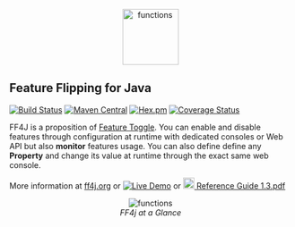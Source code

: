 
<p align="center">
<img src="https://raw.github.com/clun/ff4j/master/src/site/resources/images/ff4j.png?raw=true" alt="functions" height="100px" />
</p>

## Feature Flipping for Java

[![Build Status](https://travis-ci.org/clun/ff4j.svg?branch=master)](https://travis-ci.org/clun/ff4j)
[![Maven Central](https://maven-badges.herokuapp.com/maven-central/org.ff4j/ff4j-core/badge.svg)](https://maven-badges.herokuapp.com/maven-central/org.ff4j/ff4j-core/) 
[![Hex.pm](https://img.shields.io/hexpm/l/plug.svg)]()
[![Coverage Status](https://coveralls.io/repos/clun/ff4j/badge.svg?branch=master&service=github)](https://coveralls.io/github/clun/ff4j?branch=master)

FF4J is a proposition of [Feature Toggle](http://martinfowler.com/bliki/FeatureToggle.html). 
You can enable and disable features through configuration at runtime with dedicated consoles or Web API but also __monitor__ features usage. You can also define define any __Property__ and change its value at runtime through 
the exact same web console.

More information at [ff4j.org](http://ff4j.org) or [![Live Demo](https://img.shields.io/badge/ff4jdemo-online-green.svg)](http://cannys.com/ff4j-demo/) or [<img height="20" src="https://raw.github.com/clun/ff4j/master/src/site/resources/images/pdf.png?raw=true" alt="functions"/> Reference Guide 1.3.pdf](https://github.com/clun/ff4j-extra/raw/master/ff4j-reference-guide-1.3.pdf)

<p align="center">
  <img src="https://raw.github.com/clun/ff4j/master/src/site/resources/images/stack2.png?raw=true" alt="functions"/>
  <br/><i>FF4j at a Glance</i>
</p>

